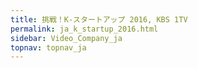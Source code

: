 ```yaml
---
title: 挑戦！K-スタートアップ 2016, KBS 1TV
permalink: ja_k_startup_2016.html
sidebar: Video_Company_ja
topnav: topnav_ja
---
```


<!-- <style>.embed-container { position: relative; padding-bottom: 56.25%; height: 0; overflow: hidden; max-width: 100%; } .embed-container iframe, .embed-container object, .embed-container embed { position: absolute; top: 0; left: 0; width: 100%; height: 100%; }</style><div class='embed-container'><iframe src='https://www.youtube.com/embed/VMaubsqM8Z4' frameborder='0' allowfullscreen></iframe></div> -->